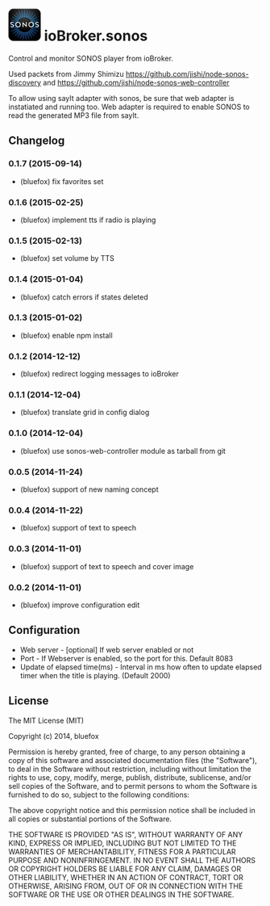 ![Logo](admin/sonos.png)
ioBroker.sonos
==============

Control and monitor SONOS player from ioBroker.

Used packets from Jimmy Shimizu
https://github.com/jishi/node-sonos-discovery and 
https://github.com/jishi/node-sonos-web-controller

To allow using sayIt adapter with sonos, be sure that web adapter is instatiated and running too. Web adapter is required to enable SONOS to read the generated MP3 file from sayIt.

## Changelog
### 0.1.7 (2015-09-14)
- (bluefox) fix favorites set

### 0.1.6 (2015-02-25)
- (bluefox) implement tts if radio is playing

### 0.1.5 (2015-02-13)
- (bluefox) set volume by TTS


### 0.1.4 (2015-01-04)
- (bluefox) catch errors if states deleted

### 0.1.3 (2015-01-02)
- (bluefox) enable npm install

### 0.1.2 (2014-12-12)
- (bluefox) redirect logging messages to ioBroker

### 0.1.1 (2014-12-04)
- (bluefox) translate grid in config dialog

### 0.1.0 (2014-12-04)
- (bluefox) use sonos-web-controller module as tarball from git

### 0.0.5 (2014-11-24)
- (bluefox) support of new naming concept


### 0.0.4 (2014-11-22)
- (bluefox) support of text to speech

### 0.0.3 (2014-11-01)
- (bluefox) support of text to speech and cover image

### 0.0.2 (2014-11-01)
- (bluefox) improve configuration edit

## Configuration
- Web server - [optional] If web server enabled or not
- Port       - If Webserver is enabled, so the port for this. Default 8083
- Update of elapsed time(ms) - Interval in ms how often to update elapsed timer when the title is playing. (Default 2000) 

## License

The MIT License (MIT)

Copyright (c) 2014, bluefox

Permission is hereby granted, free of charge, to any person obtaining a copy
of this software and associated documentation files (the "Software"), to deal
in the Software without restriction, including without limitation the rights
to use, copy, modify, merge, publish, distribute, sublicense, and/or sell
copies of the Software, and to permit persons to whom the Software is
furnished to do so, subject to the following conditions:

The above copyright notice and this permission notice shall be included in
all copies or substantial portions of the Software.

THE SOFTWARE IS PROVIDED "AS IS", WITHOUT WARRANTY OF ANY KIND, EXPRESS OR
IMPLIED, INCLUDING BUT NOT LIMITED TO THE WARRANTIES OF MERCHANTABILITY,
FITNESS FOR A PARTICULAR PURPOSE AND NONINFRINGEMENT. IN NO EVENT SHALL THE
AUTHORS OR COPYRIGHT HOLDERS BE LIABLE FOR ANY CLAIM, DAMAGES OR OTHER
LIABILITY, WHETHER IN AN ACTION OF CONTRACT, TORT OR OTHERWISE, ARISING FROM,
OUT OF OR IN CONNECTION WITH THE SOFTWARE OR THE USE OR OTHER DEALINGS IN
THE SOFTWARE.
